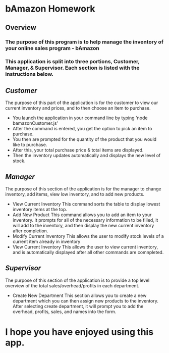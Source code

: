 # bAmazon Homework

## Overview

### The purpose of this program is to help manage the inventory of your online sales program - bAmazon

### This application is split into three portions, Customer, Manager, & Supervisor. Each section is listed with the instructions below.


## _Customer_
The purpose of this part of the application is for the customer to view our current inventory and prices, and to then choose an item to purchase.
* You launch the application in your command line by typing 'node bamazonCustomer.js'
* After the command is entered, you get the option to pick an item to purchase.
* You then are prompted for the quantity of the product that you would like to purchase.
* After this, your total purchase price & total items are displayed.
* Then the inventory updates automatically and displays the new level of stock.

## _Manager_
The purpose of this section of the application is for the manager to change inventory, add items, view low inventory, and to add new products.
* View Current Inventory
	This command sorts the table to display lowest inventory items at the top.
* Add New Product
	This command allows you to add an item to your inventory. It prompts for all of the necessary information to be filled, it will add to the inventory, and then display the new current inventory after completion.
* Modify Current Inventory
	This allows the user to modify stock levels of a current item already in inventory
* View Current Inventory
	This allows the user to view current inventory, and is automatically displayed after all other commands are comnpleted.

## _Supervisor_
The purpose of this section of the application is to provide a top level overview of the total sales/overhead/profits in each department.
* Create New Department
	This section allows you to create a new department which you can then assign new products to the inventory.
	After selecting create department, it will prompt you to add the overhead, profits, sales, and names into the form.

# I hope you have enjoyed using this app.
